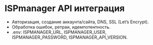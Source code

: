 # ISPmanager API интеграция

- Авторизация, создание аккаунта/сайта, DNS, SSL (Let’s Encrypt).
- Обработка ошибок, ретраи, идемпотентность.
- .env: ISPMANAGER_URL, ISPMANAGER_USER, ISPMANAGER_PASSWORD, ISPMANAGER_API_VERSION.
